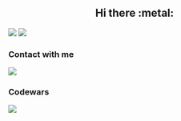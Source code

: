 <h2 align="center">Hi there :metal:</h2>

<img src="https://img.shields.io/badge/Dart-0175C2?style=for-the-badge&logo=dart&logoColor=white"/> <img src="https://img.shields.io/badge/Flutter-02569B?style=for-the-badge&logo=flutter&logoColor=white"/>


### Contact with me                            




<a href="https://www.linkedin.com/in/nicat-tagizada/" target="_blank"><img src="https://img.shields.io/badge/linkedin-blue?style=for-the-badge&logo=linkedin"/></a>




### Codewars
<img src="https://www.codewars.com/users/Nijat%20Tagizada/badges/large"/>
